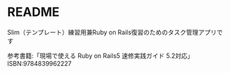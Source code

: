 # README

Slim（テンプレート）練習用兼Ruby on Rails復習のためのタスク管理アプリです  
  
参考書籍:「現場で使える Ruby on Rails5 速修実践ガイド 5.2対応」  
ISBN:9784839962227  
